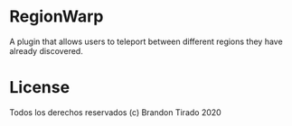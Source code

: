 # RegionWarp

A plugin that allows users to teleport between different regions they have already discovered.


# License
Todos los derechos reservados (c) Brandon Tirado 2020
